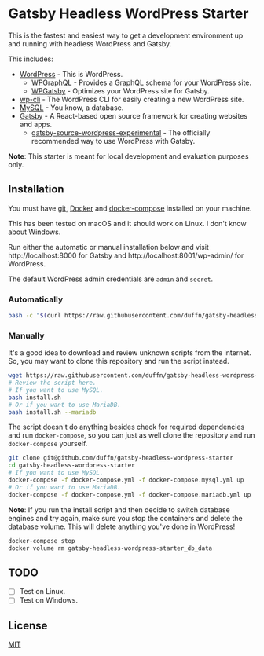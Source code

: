 # Gatsby Headless WordPress Starter

This is the fastest and easiest way to get a development environment up and running with headless WordPress and Gatsby.

This includes:

- [WordPress](https://wordpress.org/) - This is WordPress.
  - [WPGraphQL](https://www.wpgraphql.com/) - Provides a GraphQL schema for your WordPress site.
  - [WPGatsby](https://github.com/gatsbyjs/wp-gatsby) - Optimizes your WordPress site for Gatsby.
- [wp-cli](https://wp-cli.org/) - The WordPress CLI for easily creating a new WordPress site.
- [MySQL](https://www.mysql.com/) - You know, a database.
- [Gatsby](https://www.gatsbyjs.com/) - A React-based open source framework for creating websites and apps.
  - [gatsby-source-wordpress-experimental](https://github.com/gatsbyjs/gatsby-source-wordpress-experimental) - The officially recommended way to use WordPress with Gatsby.

**Note**: This starter is meant for local development and evaluation purposes only.

## Installation

You must have [git](https://git-scm.com/), [Docker](https://www.docker.com/) and [docker-compose](https://docs.docker.com/compose/) installed on your machine.

This has been tested on macOS and it should work on Linux. I don't know about Windows.

Run either the automatic or manual installation below and visit http://localhost:8000 for Gatsby and http://localhost:8001/wp-admin/ for WordPress.

The default WordPress admin credentials are `admin` and `secret`.

### Automatically

```bash
bash -c "$(curl https://raw.githubusercontent.com/duffn/gatsby-headless-wordpress-starter/main/install.sh)"
```

### Manually

It's a good idea to download and review unknown scripts from the internet. So, you may want to clone this repository and run the script instead.

```bash
wget https://raw.githubusercontent.com/duffn/gatsby-headless-wordpress-starter/main/install.sh
# Review the script here.
# If you want to use MySQL.
bash install.sh
# Or if you want to use MariaDB.
bash install.sh --mariadb
```

The script doesn't do anything besides check for required dependencies and run `docker-compose`, so you can just as well clone the repository and run `docker-compose` yourself.

```bash
git clone git@github.com/duffn/gatsby-headless-wordpress-starter
cd gatsby-headless-wordpress-starter
# If you want to use MySQL.
docker-compose -f docker-compose.yml -f docker-compose.mysql.yml up
# Or if you want to use MariaDB.
docker-compose -f docker-compose.yml -f docker-compose.mariadb.yml up
```

**Note**: If you run the install script and then decide to switch database engines and try again, make sure you stop the containers and delete the database volume. This will delete anything you've done in WordPress!

```bash
docker-compose stop
docker volume rm gatsby-headless-wordpress-starter_db_data
```

## TODO

- [ ] Test on Linux.
- [ ] Test on Windows.

## License

[MIT](https://opensource.org/licenses/MIT)
